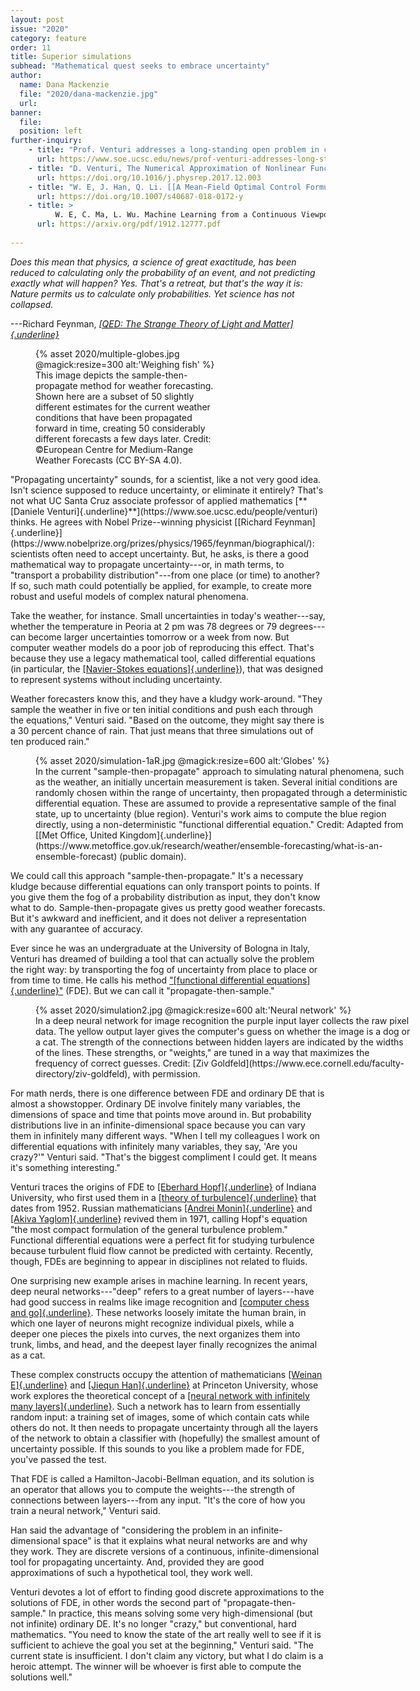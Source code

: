 ```yaml
---
layout: post
issue: "2020"
category: feature
order: 11
title: Superior simulations
subhead: "Mathematical quest seeks to embrace uncertainty"
author:
  name: Dana Mackenzie
  file: "2020/dana-mackenzie.jpg"
  url: 
banner:
  file: 
  position: left
further-inquiry:
    - title: "Prof. Venturi addresses a long-standing open problem in computational mathematics. An attempt to explain Venturi's work in lay terms."
      url: https://www.soe.ucsc.edu/news/prof-venturi-addresses-long-standing-open-problem-computational-mathematics
    - title: "D. Venturi, The Numerical Approximation of Nonlinear Functionals and Functional Differential Equations. <em>Physics Reports</em> 732, 18 February 2018, 1-102. With 100 pages of extremely dense mathematics, this is Venturi's <em>magnum opus</em>. It's not for the faint-hearted, but it cites many examples of functional differential equations and explains some of Venturi's numerical methods."
      url: https://doi.org/10.1016/j.physrep.2017.12.003
    - title: "W. E, J. Han, Q. Li. [[A Mean-Field Optimal Control Formulation of Deep Learning. Research in the Mathematical Sciences 6, article 10 (2019). Presents Weinan E's approach to deep neural networks using a functional differential equation of the Hamilton-Jacobi-Bellman type."
      url: https://doi.org/10.1007/s40687-018-0172-y
    - title: >
          W. E, C. Ma, L. Wu. Machine Learning from a Continuous Viewpoint. arXiv:1912.12777v1 [math.NA] 30 Dec 2019. Note particularly the "Discussion" section of this preprint, which explains E's view of neural networks as a discrete realization of a continuous flow in an infinite-dimensional space [PDF]
      url: https://arxiv.org/pdf/1912.12777.pdf
    
---
```


*Does this mean that physics, a science of great exactitude, has been
reduced to calculating only the probability of an event, and not
predicting exactly what will happen? Yes. That\'s a retreat, but that\'s
the way it is: Nature permits us to calculate only probabilities. Yet
science has not collapsed.*

---Richard Feynman, [*[QED: The Strange Theory of Light and
Matter]{.underline}*](https://press.princeton.edu/books/paperback/9780691164090/qed)
<figure class="left" style="width:300px;">
  {% asset 2020/multiple-globes.jpg @magick:resize=300 alt:'Weighing fish' %}<figcaption>This image depicts the sample-then-propagate method for weather forecasting. Shown here are a subset of 50 slightly different estimates for the current weather conditions that have been propagated forward in time, creating 50 considerably different forecasts a few days later. Credit: ©European Centre for Medium-Range Weather Forecasts (CC BY-SA
4.0).</figcaption>
</figure>
"Propagating uncertainty" sounds, for a scientist, like a not very good
idea. Isn't science supposed to reduce uncertainty, or eliminate it
entirely? That's not what UC Santa Cruz associate professor of applied
mathematics [**[Daniele
Venturi]{.underline}**](https://www.soe.ucsc.edu/people/venturi) thinks.
He agrees with Nobel Prize--winning physicist [[Richard
Feynman]{.underline}](https://www.nobelprize.org/prizes/physics/1965/feynman/biographical/):
scientists often need to accept uncertainty. But, he asks, is there a
good mathematical way to propagate uncertainty---or, in math terms, to
"transport a probability distribution"---from one place (or time) to
another? If so, such math could potentially be applied, for example, to
create more robust and useful models of complex natural phenomena.

Take the weather, for instance. Small uncertainties in today's
weather---say, whether the temperature in Peoria at 2 pm was 78 degrees
or 79 degrees---can become larger uncertainties tomorrow or a week from
now. But computer weather models do a poor job of reproducing this
effect. That's because they use a legacy mathematical tool, called
differential equations (in particular, the [[Navier-Stokes
equations]{.underline}](https://en.wikipedia.org/wiki/Navier-Stokes_equations)),
that was designed to represent systems without including uncertainty.

Weather forecasters know this, and they have a kludgy work-around. "They
sample the weather in five or ten initial conditions and push each
through the equations," Venturi said. "Based on the outcome, they might
say there is a 30 percent chance of rain. That just means that three
simulations out of ten produced rain."
<figure class="" style="width:600px;">
  {% asset 2020/simulation-1aR.jpg @magick:resize=600 alt:'Globes' %}<figcaption>In the current "sample-then-propagate" approach to simulating natural
phenomena, such as the weather, an initially uncertain measurement is
taken. Several initial conditions are randomly chosen within the range
of uncertainty, then propagated through a deterministic differential
equation. These are assumed to provide a representative sample of the
final state, up to uncertainty (blue region). Venturi's work aims to
compute the blue region directly, using a non-deterministic "functional
differential equation." Credit: Adapted from [[Met Office, United
Kingdom]{.underline}](https://www.metoffice.gov.uk/research/weather/ensemble-forecasting/what-is-an-ensemble-forecast)
(public domain).</figcaption>
</figure>
We could call this approach "sample-then-propagate." It's a necessary
kludge because differential equations can only transport points to
points. If you give them the fog of a probability distribution as input,
they don't know what to do. Sample-then-propagate gives us pretty good
weather forecasts. But it's awkward and inefficient, and it does not
deliver a representation with any guarantee of accuracy.

Ever since he was an undergraduate at the University of Bologna in
Italy, Venturi has dreamed of building a tool that can actually solve
the problem the right way: by transporting the fog of uncertainty from
place to place or from time to time. He calls his method ["[functional
differential
equations]{.underline}"](https://en.wikipedia.org/wiki/Functional_differential_equation)
(FDE). But we can call it "propagate-then-sample."
<figure class="" style="width:600px;">
  {% asset 2020/simulation2.jpg @magick:resize=600 alt:'Neural network' %}<figcaption>In a deep neural network for image recognition the purple input layer
collects the raw pixel data. The yellow output layer gives the
computer's guess on whether the image is a dog or a cat. The strength of
the connections between hidden layers are indicated by the widths of the
lines. These strengths, or "weights," are tuned in a way that maximizes
the frequency of correct guesses. Credit: [Ziv
Goldfeld](https://www.ece.cornell.edu/faculty-directory/ziv-goldfeld),
with permission.</figcaption>
</figure>
For math nerds, there is one difference between FDE and ordinary DE that is almost a showstopper. Ordinary DE involve finitely many variables, the dimensions of space and time that points move around in. But probability distributions live in an infinite-dimensional space because
you can vary them in infinitely many different ways. "When I tell my
colleagues I work on differential equations with infinitely many
variables, they say, 'Are you crazy?'" Venturi said. "That's the biggest
compliment I could get. It means it's something interesting."

Venturi traces the origins of FDE to [[Eberhard
Hopf]{.underline}](https://en.wikipedia.org/wiki/Eberhard_Hopf) of
Indiana University, who first used them in a [[theory of
turbulence]{.underline}](https://www.jstor.org/stable/24900259) that
dates from 1952. Russian mathematicians [[Andrei
Monin]{.underline}](https://en.wikipedia.org/wiki/Andrei_Monin) and
[[Akiva Yaglom]{.underline}](https://en.wikipedia.org/wiki/Akiva_Yaglom)
revived them in 1971, calling Hopf's equation "the most compact
formulation of the general turbulence problem." Functional differential
equations were a perfect fit for studying turbulence because turbulent
fluid flow cannot be predicted with certainty. Recently, though, FDEs
are beginning to appear in disciplines not related to fluids.

One surprising new example arises in machine learning. In recent years,
deep neural networks---"deep" refers to a great number of layers---have
had good success in realms like image recognition and [[computer chess
and
go]{.underline}](http://sciencemag.org/news/2016/03/update-why-week-s-man-versus-machine-go-match-doesn-t-matter-and-what-does).
These networks loosely imitate the human brain, in which one layer of
neurons might recognize individual pixels, while a deeper one pieces the
pixels into curves, the next organizes them into trunk, limbs, and head,
and the deepest layer finally recognizes the animal as a cat.

These complex constructs occupy the attention of mathematicians [[Weinan
E]{.underline}](https://web.math.princeton.edu/~weinan) and [[Jiequn
Han]{.underline}](https://web.math.princeton.edu/~jiequnh) at Princeton
University, whose work explores the theoretical concept of a [[neural
network with infinitely many
layers]{.underline}](http://arxiv.org/pdf/1912.12777.pdf). Such a
network has to learn from essentially random input: a training set of
images, some of which contain cats while others do not. It then needs to
propagate uncertainty through all the layers of the network to obtain a
classifier with (hopefully) the smallest amount of uncertainty possible.
If this sounds to you like a problem made for FDE, you've passed the
test.

That FDE is called a Hamilton-Jacobi-Bellman equation, and its solution
is an operator that allows you to compute the weights---the strength of
connections between layers---from any input. "It's the core of how you
train a neural network," Venturi said.

Han said the advantage of "considering the problem in an
infinite-dimensional space" is that it explains what neural networks are
and why they work. They are discrete versions of a continuous,
infinite-dimensional tool for propagating uncertainty. And, provided
they are good approximations of such a hypothetical tool, they work
well.

Venturi devotes a lot of effort to finding good discrete approximations
to the solutions of FDE, in other words the second part of
"propagate-then-sample." In practice, this means solving some very
high-dimensional (but not infinite) ordinary DE. It's no longer "crazy,"
but conventional, hard mathematics. "You need to know the state of the
art really well to see if it is sufficient to achieve the goal you set
at the beginning," Venturi said. "The current state is insufficient. I
don't claim any victory, but what I do claim is a heroic attempt. The
winner will be whoever is first able to compute the solutions well."
